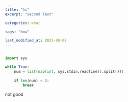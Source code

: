 ```yaml
---
title: "hi"
excerpt: "Second Test"

categories: what

tags: "how"

last_modified_at: 2021-08-02
---
```


```python

import sys

while True:
    num = list(map(int, sys.stdin.readline().split()))
    
    if len(num) < 2:
        break

```

not good
